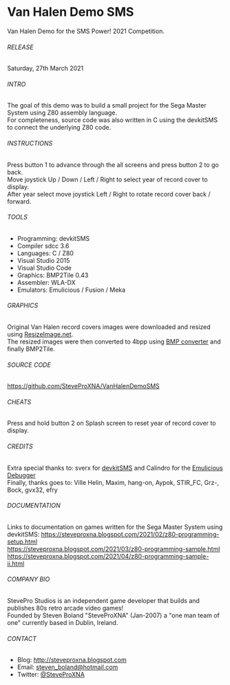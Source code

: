 # Van Halen Demo SMS
Van Halen Demo for the SMS Power! 2021 Competition.

###### RELEASE
Saturday, 27th March 2021

###### INTRO
The goal of this demo was to build a small project for the Sega Master System using Z80 assembly language.
<br />
For completeness, source code was also written in C using the devkitSMS to connect the underlying Z80 code.

###### INSTRUCTIONS
Press button 1 to advance through the all screens and press button 2 to go back.
<br />
Move joystick Up / Down / Left / Right to select year of record cover to display.
<br />
After year select move joystick Left / Right to rotate record cover back / forward.

###### TOOLS
- Programming:	devkitSMS
- Compiler		sdcc 3.6
- Languages:	C / Z80
- Visual Studio 2015
- Visual Studio Code
- Graphics:		BMP2Tile 0.43
- Assembler:	WLA-DX
- Emulators:	Emulicious / Fusion / Meka

###### GRAPHICS
Original Van Halen record covers images were downloaded and resized using [ResizeImage.net](https://resizeimage.net).
<br />
The resized images were then converted to 4bpp using [BMP converter](https://online-converting.com/image/convert2bmp) and finally BMP2Tile.

###### SOURCE CODE
https://github.com/SteveProXNA/VanHalenDemoSMS

###### CHEATS
Press and hold button 2 on Splash screen to reset year of record cover to display.

###### CREDITS
Extra special thanks to: sverx for [devkitSMS](https://github.com/sverx/devkitSMS) and Calindro for the [Emulicious Debugger](https://marketplace.visualstudio.com/items?itemName=emulicious.emulicious-debugger)
<br />
Finally, thanks goes to: Ville Helin, Maxim, hang-on, Aypok, STIR_FC, Grz-, Bock, gvx32, efry

###### DOCUMENTATION
Links to documentation on games written for the Sega Master System using devkitSMS:
https://steveproxna.blogspot.com/2021/02/z80-programming-setup.html
<br />
https://steveproxna.blogspot.com/2021/03/z80-programming-sample.html
<br />
https://steveproxna.blogspot.com/2021/04/z80-programming-sample-ii.html

###### COMPANY BIO
StevePro Studios is an independent game developer that builds and publishes 80s retro arcade video games!
<br />
Founded by Steven Boland "SteveProXNA" (Jan-2007) a "one man team of one" currently based in Dublin, Ireland.

###### CONTACT
- Blog:		http://steveproxna.blogspot.com
- Email:	steven_boland@hotmail.com
- Twitter:	[@SteveProXNA](http://twitter.com/SteveProXNA)